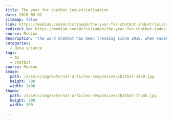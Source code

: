```yaml
---
title: The year for chatbot industrialisation
date: 2018-05-02
sitemap: false
link: https://medium.com/@cristianpb/the-year-for-chatbot-industrialisation-a1cfbfa6391e
redirect_to: https://medium.com/@cristianpb/the-year-for-chatbot-industrialisation-a1cfbfa6391e
source: Medium
description: "The word Chatbot has been trending since 2016, when Facebook launched their messenger bots, and since then we’ve seen an increased interest in developing this new way of interaction with the technology."
categories:
  - data science
tags:
  - AI
  - chatbot
source: Medium
image:
  path: /assets/img/external-articles-responsive/chatbot-16x9.jpg
  height: 788
  width: 1400
thumb:
  path: /assets/img/external-articles-responsive/chatbot-thumb.jpg
  height: 200
  width: 300

---
```

